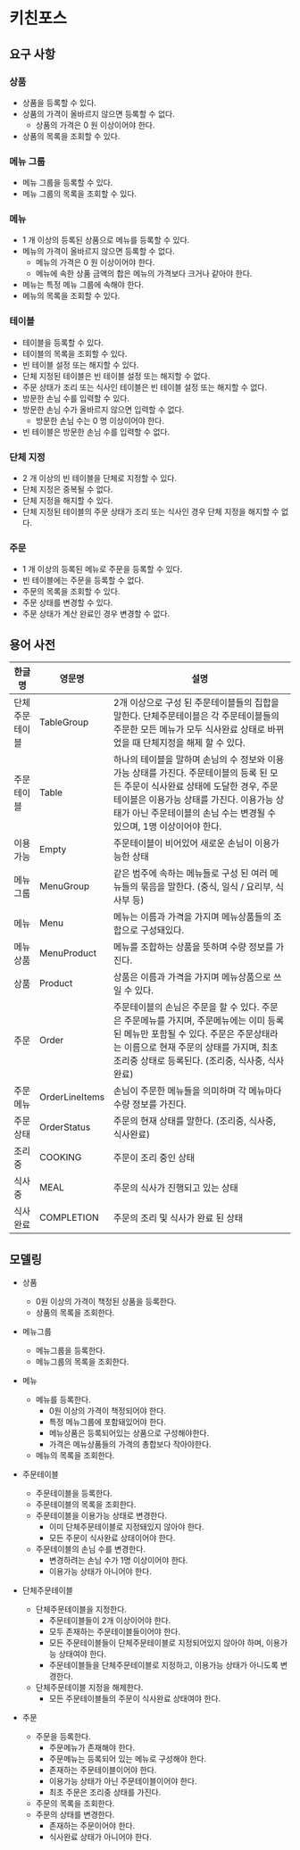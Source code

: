 # 키친포스

## 요구 사항

### 상품

* 상품을 등록할 수 있다.
* 상품의 가격이 올바르지 않으면 등록할 수 없다.
    * 상품의 가격은 0 원 이상이어야 한다.
* 상품의 목록을 조회할 수 있다.

### 메뉴 그룹

* 메뉴 그룹을 등록할 수 있다.
* 메뉴 그룹의 목록을 조회할 수 있다.

### 메뉴

* 1 개 이상의 등록된 상품으로 메뉴를 등록할 수 있다.
* 메뉴의 가격이 올바르지 않으면 등록할 수 없다.
    * 메뉴의 가격은 0 원 이상이어야 한다.
    * 메뉴에 속한 상품 금액의 합은 메뉴의 가격보다 크거나 같아야 한다.
* 메뉴는 특정 메뉴 그룹에 속해야 한다.
* 메뉴의 목록을 조회할 수 있다.

### 테이블

* 테이블을 등록할 수 있다.
* 테이블의 목록을 조회할 수 있다.
* 빈 테이블 설정 또는 해지할 수 있다.
* 단체 지정된 테이블은 빈 테이블 설정 또는 해지할 수 없다.
* 주문 상태가 조리 또는 식사인 테이블은 빈 테이블 설정 또는 해지할 수 없다.
* 방문한 손님 수를 입력할 수 있다.
* 방문한 손님 수가 올바르지 않으면 입력할 수 없다.
    * 방문한 손님 수는 0 명 이상이어야 한다.
* 빈 테이블은 방문한 손님 수를 입력할 수 없다.

### 단체 지정

* 2 개 이상의 빈 테이블을 단체로 지정할 수 있다.
* 단체 지정은 중복될 수 없다.
* 단체 지정을 해지할 수 있다.
* 단체 지정된 테이블의 주문 상태가 조리 또는 식사인 경우 단체 지정을 해지할 수 없다.

### 주문

* 1 개 이상의 등록된 메뉴로 주문을 등록할 수 있다.
* 빈 테이블에는 주문을 등록할 수 없다.
* 주문의 목록을 조회할 수 있다.
* 주문 상태를 변경할 수 있다.
* 주문 상태가 계산 완료인 경우 변경할 수 없다.

## 용어 사전

| 한글명 | 영문명 | 설명 |
| --- | --- | --- |
| 단체주문테이블 | TableGroup | 2개 이상으로 구성 된 주문테이블들의 집합을 말한다. 단체주문테이블은 각 주문테이블들의 주문한 모든 메뉴가 모두 식사완료 상태로 바뀌었을 때 단체지정을 해제 할 수 있다. |
| 주문테이블 | Table | 하나의 테이블을 말하며 손님의 수 정보와 이용가능 상태를 가진다. 주문테이블의 등록 된 모든 주문이 식사완료 상태에 도달한 경우, 주문테이블은 이용가능 상태를 가진다. 이용가능 상태가 아닌 주문테이블의 손님 수는 변경될 수 있으며, 1명 이상이어야 한다. |
| 이용가능 | Empty | 주문테이블이 비어있어 새로운 손님이 이용가능한 상태 |
| 메뉴그룹 | MenuGroup | 같은 범주에 속하는 메뉴들로 구성 된 여러 메뉴들의 묶음을 말한다. (중식, 일식 / 요리부, 식사부 등) |
| 메뉴 | Menu | 메뉴는 이름과 가격을 가지며 메뉴상품들의 조합으로 구성돼있다. |
| 메뉴상품 | MenuProduct | 메뉴를 조합하는 상품을 뜻하며 수량 정보를 가진다. |
| 상품 | Product | 상품은 이름과 가격을 가지며 메뉴상품으로 쓰일 수 있다. |
| 주문 | Order | 주문테이블의 손님은 주문을 할 수 있다. 주문은 주문메뉴를 가지며, 주문메뉴에는 이미 등록 된 메뉴만 포함될 수 있다. 주문은 주문상태라는 이름으로 현재 주문의 상태를 가지며, 최초 조리중 상태로 등록된다. (조리중, 식사중, 식사완료) |
| 주문메뉴 | OrderLineItems | 손님이 주문한 메뉴들을 의미하며 각 메뉴마다 수량 정보를 가진다. |
| 주문상태 | OrderStatus | 주문의 현재 상태를 말한다. (조리중, 식사중, 식사완료) |
| 조리중 | COOKING | 주문이 조리 중인 상태 |
| 식사중 | MEAL | 주문의 식사가 진행되고 있는 상태 |
| 식사완료 | COMPLETION | 주문의 조리 및 식사가 완료 된 상태 |

## 모델링

* 상품
    * 0원 이상의 가격이 책정된 상품을 등록한다.
    * 상품의 목록을 조회한다.
    
* 메뉴그룹
    * 메뉴그룹을 등록한다.
    * 메뉴그룹의 목록을 조회한다.

* 메뉴
    * 메뉴를 등록한다.
        * 0원 이상의 가격이 책정되어야 한다.
        * 특정 메뉴그룹에 포함돼있어야 한다.
        * 메뉴상품은 등록되어있는 상품으로 구성해야한다.
        * 가격은 메뉴상품들의 가격의 총합보다 작아야한다.
    * 메뉴의 목록을 조회한다.

* 주문테이블
    * 주문테이블을 등록한다.
    * 주문테이블의 목록을 조회한다.
    * 주문테이블을 이용가능 상태로 변경한다.
        * 이미 단체주문테이블로 지정돼있지 않아야 한다.
        * 모든 주문이 식사완료 상태이어야 한다.
    * 주문테이블의 손님 수를 변경한다.
        * 변경하려는 손님 수가 1명 이상이어야 한다.
        * 이용가능 상태가 아니어야 한다.

* 단체주문테이블
    * 단체주문테이블을 지정한다.
        * 주문테이블들이 2개 이상이어야 한다.
        * 모두 존재하는 주문테이블들이어야 한다.
        * 모든 주문테이블들이 단체주문테이블로 지정되어있지 않아야 하며, 이용가능 상태여야 한다. 
        * 주문테이블들을 단체주문테이블로 지정하고, 이용가능 상태가 아니도록 변경한다.
    * 단체주문테이블 지정을 해제한다.
        * 모든 주문테이블들의 주문이 식사완료 상태여야 한다.

* 주문
    * 주문을 등록한다.
        * 주문메뉴가 존재해야 한다.
        * 주문메뉴는 등록되어 있는 메뉴로 구성해야 한다.
        * 존재하는 주문테이블이어야 한다.
        * 이용가능 상태가 아닌 주문테이블이어야 한다.
        * 최초 주문은 조리중 상태를 가진다.
    * 주문의 목록을 조회한다.
    * 주문의 상태를 변경한다.
        * 존재하는 주문이어야 한다.
        * 식사완료 상태가 아니어야 한다.
